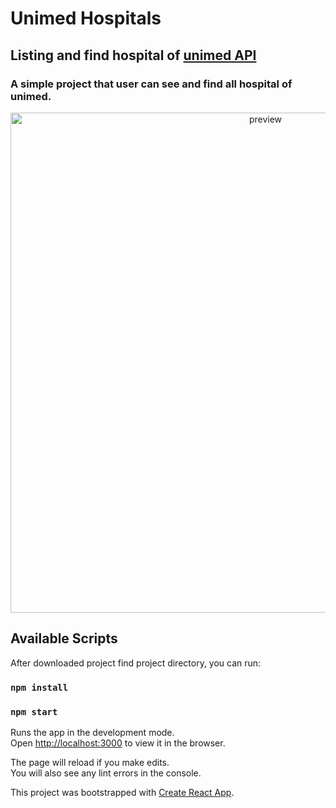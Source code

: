 # Unimed Hospitals

## Listing and find hospital of [unimed API](https://api.unimed.coop.br/unimed/v3/unimeds/)

### A simple project that user can see and find all hospital of unimed. 

<div align="center">
  <img src="./src/images/hospitals-preview.gif" width="800"  title="preview">
</div>

## Available Scripts
After downloaded project find project directory, you can run:
### `npm install`

### `npm start`

Runs the app in the development mode.<br />
Open [http://localhost:3000](http://localhost:3000) to view it in the browser.

The page will reload if you make edits.<br />
You will also see any lint errors in the console.


This project was bootstrapped with [Create React App](https://github.com/facebook/create-react-app).
